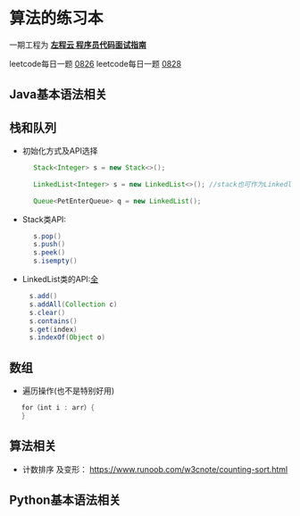 
# 算法的练习本

一期工程为 **[左程云 程序员代码面试指南](https://github.com/LyricYang/Internet-Recruiting-Algorithm-Problems/blob/master/CodeInterviewGuide/README.md)**

leetcode每日一题 [0826](https://github.com/azl397985856/leetcode/issues/145)
leetcode每日一题 [0828](https://leetcode-cn.com/problems/add-to-array-form-of-integer/)

## Java基本语法相关
## 栈和队列

  + 初始化方式及API选择
```java
      Stack<Integer> s = new Stack<>();
      
      LinkedList<Integer> s = new LinkedList<>(); //stack也可作为Linkedlist初始化
      
      Queue<PetEnterQueue> q = new LinkedList();
```
  
  + Stack类API:
   
```java
      s.pop()
      s.push()
      s.peek()
      s.isempty()
```
     
   + LinkedList类的API:[全](https://www.geeksforgeeks.org/linked-list-in-java/)
   
 ```java
      s.add()
      s.addAll(Collection c)
      s.clear()
      s.contains()
      s.get(index)
      s.indexOf(Object o)  
```

## 数组

  + 遍历操作(也不是特别好用)
  
```java
   for（int i : arr）{
   }
```
## 算法相关

+ 计数排序 及变形： https://www.runoob.com/w3cnote/counting-sort.html

## Python基本语法相关
